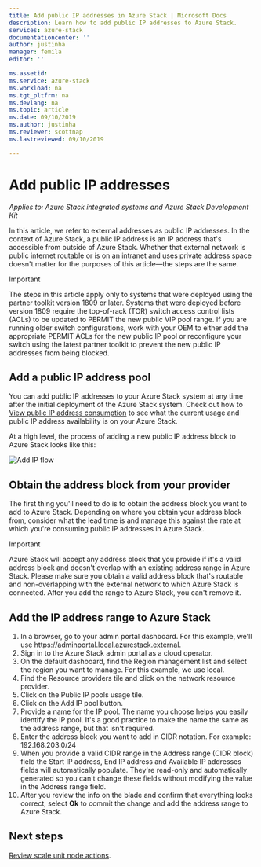 ```yaml
---
title: Add public IP addresses in Azure Stack | Microsoft Docs
description: Learn how to add public IP addresses to Azure Stack.  
services: azure-stack
documentationcenter: ''
author: justinha
manager: femila
editor: ''

ms.assetid: 
ms.service: azure-stack
ms.workload: na
ms.tgt_pltfrm: na
ms.devlang: na
ms.topic: article
ms.date: 09/10/2019
ms.author: justinha
ms.reviewer: scottnap
ms.lastreviewed: 09/10/2019

---
```

# Add public IP addresses
*Applies to: Azure Stack integrated systems and Azure Stack Development Kit*  

In this article, we refer to external addresses as public IP addresses. In the context of Azure Stack, a public IP address is an IP address that's accessible from outside of Azure Stack. Whether that external network is public internet routable or is on an intranet and uses private address space doesn't matter for the purposes of this article—the steps are the same.

> [!IMPORTANT]
> The steps in this article apply only to systems that were deployed using the partner toolkit version 1809 or later. Systems that were deployed before version 1809 require the top-of-rack (TOR) switch access control lists (ACLs) to be updated to PERMIT the new public VIP pool range. If you are running older switch configurations, work with your OEM to either add the appropriate PERMIT ACLs for the new public IP pool or reconfigure your switch using the latest partner toolkit to prevent the new public IP addresses from being blocked.

## Add a public IP address pool
You can add public IP addresses to your Azure Stack system at any time after the initial deployment of the Azure Stack system. Check out how to [View public IP address consumption](azure-stack-viewing-public-ip-address-consumption.md) to see what the current usage and public IP address availability is on your Azure Stack.

At a high level, the process of adding a new public IP address block to Azure Stack looks like this:

 ![Add IP flow](media/azure-stack-add-ips/flow.PNG)

## Obtain the address block from your provider
The first thing you'll need to do is to obtain the address block you want to add to Azure Stack. Depending on where you obtain your address block from, consider what the lead time is and manage this against the rate at which you're consuming public IP addresses in Azure Stack.

> [!IMPORTANT]
> Azure Stack will accept any address block that you provide if it's a valid address block and doesn't overlap with an existing address range in Azure Stack. Please make sure you obtain a valid address block that's routable and non-overlapping with the external network to which Azure Stack is connected. After you add the range to Azure Stack, you can't remove it.

## Add the IP address range to Azure Stack

1. In a browser, go to your admin portal dashboard. For this example, we'll use https://adminportal.local.azurestack.external.
2. Sign in to the Azure Stack admin portal as a cloud operator.
3. On the default dashboard, find the Region management list and select the region you want to manage. For this example, we use local.
4. Find the Resource providers tile and click on the network resource provider.
5. Click on the Public IP pools usage tile.
6. Click on the Add IP pool button.
7. Provide a name for the IP pool. The name you choose helps you easily identify the IP pool. It's a good practice to make the name the same as the address range, but that isn't required.
8. Enter the address block you want to add in CIDR notation. For example: 192.168.203.0/24
9. When you provide a valid CIDR range in the Address range (CIDR block) field the Start IP address, End IP address and Available IP addresses fields will automatically populate. They're read-only and automatically generated so you can't change these fields without modifying the value in the Address range field.
10. After you review the info on the blade and confirm that everything looks correct, select **Ok** to commit the change and add the address range to Azure Stack.


## Next steps 
[Review scale unit node actions](azure-stack-node-actions.md).
